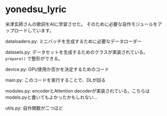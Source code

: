 # yonedsu_lyric
米津玄師さんの歌詞をAIに学習させた。
そのために必要な自作モジュールをアップロードしています。

dataloaders.py: ミニバッチを生成するために必要なデータローダー

datasets.py: データセットを生成するためのクラスが実装されている。 `prepare()` で整形ができる。

device.py: GPU使用か否かを決定するためのコード

main.py: このコードを実行することで、DLが回る

modules.py: encoderとAttention decoderが実装されている。こちらはmodels.pyと書いてもよかったかもしれない...

utils.py: 自作関数が二つほど
